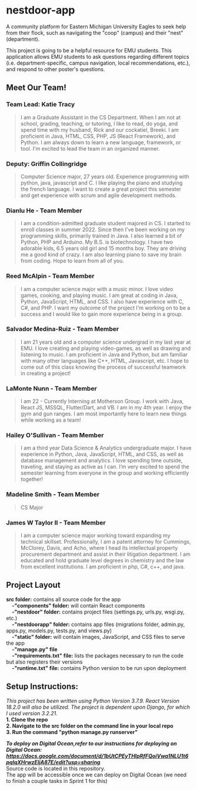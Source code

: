 # nestdoor-app
A community platform for Eastern Michigan University Eagles to seek help from their flock, such as navigating the "coop" (campus) and their "nest" (department).

This project is going to be a helpful resource for EMU students.  This application allows EMU students to ask questions regarding different topics (i.e. department-specific, campus navigation, local recommendations, etc.), and respond to other poster's questions.  

## Meet Our Team!

### Team Lead: Katie Tracy
>I am a Graduate Assistant in the CS Department.  When I am not at school, grading, teaching, or tutoring, I like to read, do yoga, and spend time with my husband, Rick and our cockatiel, Breeki.  I am proficient in Java, HTML, CSS, PHP, JS (React Framework), and Python.  I am always down to learn a new language, framework, or tool.  I'm excited to lead the team in an organized manner.  

### Deputy: Griffin Collingridge
>Computer Science major, 27 years old. Experience programming with python, java, javascript and C. I like playing the piano and studying the french language. I want to create a great project this semester and get experience with scrum and agile development methods.

### Dianlu He - Team Member
>I am a condition-admitted graduate student majored in CS. I started to enroll classes in summer 2022. Since then I've been working on my programming skills, primarily trained in Java. I also learned a bit of Python, PHP and Arduino. My B.S. is biotechnology. I have two adorable kids, 6.5 years old girl and 15 months boy. They are driving me a good kind of crazy. I am also learning piano to save my brain from coding. Hope to learn from all of you.

### Reed McAlpin - Team Member
>I am a computer science major with a music minor. I love video games, cooking, and playing music. I am great at coding in Java, Python, JavaScript, HTML, and CSS. I also have experience with C, C#, and PHP. I want my outcome of the project I'm working on to be a success and I would like to gain more experience being in a group.

### Salvador Medina-Ruiz - Team Member
>I am 21 years old and a computer science undergrad in my last year at EMU. I love creating and playing video-games, as well as drawing and listening to music. I am proficient in Java and Python, but am familiar with many other languages like C++, HTML, Javascript, etc. I hope to come out of this class knowing the process of successful teamwork in creating a project!

### LaMonte Nunn - Team Member
>I am 22 - Currently Interning at Motherson Group. I work with Java, React JS, MSSQL, Flutter/Dart, and VB. I am in my 4th year. I enjoy the gym and gun ranges. I am most importantly here to learn new things while working as a team!

### Hailey O'Sullivan - Team Member
>I am a third year Data Science & Analytics undergraduate major. I have experience in Python, Java, JavaScript,  HTML, and CSS, as well as database management and analytics. I love spending time outside, traveling, and staying as active as I can. I’m very excited to spend the semester learning from everyone in the group and working efficiently together!

### Madeline Smith - Team Member
>CS Major

### James W Taylor II - Team Member
>I am a computer science major working toward expanding my technical skillset.  Professionally, I am a patent attorney for Cummings, McClorey, Davis, and Acho, where I head its intellectual property procurement department and assist in their litigation department.  I am educated and hold graduate level degrees in chemistry and the law from excellent institutions.  I am proficient in php, C#, c++, and java.

## Project Layout 
**src folder:** contains all source code for the app <br>
&nbsp;&nbsp;&nbsp;&nbsp;**-"components" folder:** will contain React components <br>
&nbsp;&nbsp;&nbsp;&nbsp;**-"nestdoor" folder:** contains project files (settings.py, urls.py, wsgi.py, etc.) <br>
&nbsp;&nbsp;&nbsp;&nbsp;**-"nestdoorapp" folder:** contains app files (migrations folder, admin.py, apps.py, models.py, tests.py, and views.py) <br>
&nbsp;&nbsp;&nbsp;&nbsp;**-"static" folder:** will contain images, JavaScript, and CSS files to serve the app <br>
&nbsp;&nbsp;&nbsp;&nbsp;**-"manage.py" file** <br>
&nbsp;&nbsp;&nbsp;&nbsp;**-"requirements.txt" file:** lists the packages necessary to run the code but also registers their versions <br>
&nbsp;&nbsp;&nbsp;&nbsp;**-"runtime.txt" file:** contains Python version to be run upon deployment

## Setup Instructions:
*This project has been written using Python Version 3.7.9.  React Version 18.2.0 will also be utilized. 
The project is dependent upon Django, for which I used version 3.2.21.* <br>
**1. Clone the repo <br>
2. Navigate to the src folder on the command line in your local repo <br>
3. Run the command "python manage.py runserver" <br>**

***To deploy on Digital Ocean,refer to our instructions for deploying on Digital Ocean: 
https://docs.google.com/document/d/1bUtCPEyTHIpRfFQoiVwa1NLU1t6pqlqXHrwzEljA87E/edit?usp=sharing***
<br> Source code is located in this repository.
<br> The app will be accessible once we can deploy on Digital Ocean (we need to finish a couple tasks in Sprint 1 for this)
